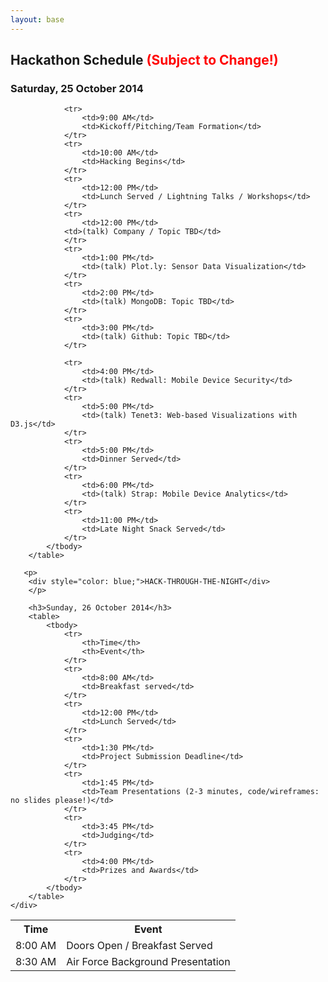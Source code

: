 ```yaml
---
layout: base 
---
```

<section id="schedule">
    <div class="container">
        <h2>Hackathon Schedule <span style="color: red">(Subject to Change!)</span></h2>
        <h3>Saturday, 25 October 2014</h3>
        <table>
            <tbody>
                <tr>
                    <th>Time</th>
                    <th>Event</th>
                </tr>
                <tr>
                    <td>8:00 AM</td>
                    <td>Doors Open / Breakfast Served</td>
                </tr>
                <tr>
                    <td>8:30 AM</td>
                    <td>Air Force Background Presentation</td>
                </tr>

                <tr>
                    <td>9:00 AM</td>
                    <td>Kickoff/Pitching/Team Formation</td>
                </tr>
                <tr>
                    <td>10:00 AM</td>
                    <td>Hacking Begins</td>
                </tr>
                <tr>
                    <td>12:00 PM</td>
                    <td>Lunch Served / Lightning Talks / Workshops</td>
                </tr>
                <tr>
                    <td>12:00 PM</td>
                <td>(talk) Company / Topic TBD</td>
                </tr>   
                <tr>
                    <td>1:00 PM</td>
                    <td>(talk) Plot.ly: Sensor Data Visualization</td>
                </tr>
                <tr>
                    <td>2:00 PM</td>
                    <td>(talk) MongoDB: Topic TBD</td>
                </tr>
                <tr>
                    <td>3:00 PM</td>
                    <td>(talk) Github: Topic TBD</td>
                </tr>
 
                <tr>
                    <td>4:00 PM</td>
                    <td>(talk) Redwall: Mobile Device Security</td>
                </tr>
                <tr>
                    <td>5:00 PM</td>
                    <td>(talk) Tenet3: Web-based Visualizations with D3.js</td>
                </tr>
                <tr>
                    <td>5:00 PM</td>
                    <td>Dinner Served</td>
                </tr>
                <tr>
                    <td>6:00 PM</td>
                    <td>(talk) Strap: Mobile Device Analytics</td>
                </tr>
                <tr>
                    <td>11:00 PM</td>
                    <td>Late Night Snack Served</td>
                </tr>
            </tbody>
        </table>

       <p> 
        <div style="color: blue;">HACK-THROUGH-THE-NIGHT</div>
        </p>

        <h3>Sunday, 26 October 2014</h3>
        <table>
            <tbody>
                <tr>
                    <th>Time</th>
                    <th>Event</th>
                </tr>
                <tr>
                    <td>8:00 AM</td>
                    <td>Breakfast served</td>
                </tr>
                <tr>
                    <td>12:00 PM</td>
                    <td>Lunch Served</td>
                </tr>
                <tr>
                    <td>1:30 PM</td>
                    <td>Project Submission Deadline</td>
                </tr>
                <tr>
                    <td>1:45 PM</td>
                    <td>Team Presentations (2-3 minutes, code/wireframes: no slides please!)</td>
                </tr>
                <tr>
                    <td>3:45 PM</td>
                    <td>Judging</td>
                </tr>
                <tr>
                    <td>4:00 PM</td>
                    <td>Prizes and Awards</td>
                </tr>
            </tbody>
        </table>
    </div>
</section>